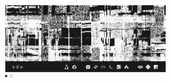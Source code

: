 <img src="./banner.png">
<details><summary> :: </summary>
<!--START_SECTION:waka-->

```
From: 09 August 2024 - To: 04 March 2025

Total Time: 1,129 hrs 48 mins

Python                     329 hrs 4 mins  ///////------------------   26.85 %
PHP                        192 hrs 33 mins ////---------------------   15.71 %
Markdown                   170 hrs 32 mins ///----------------------   13.91 %
Other                      95 hrs 56 mins  //-----------------------   07.83 %
```

<!--END_SECTION:waka-->
</details>
